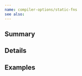 ```yaml
---
name: compiler-options/static-fns
see also:
---
```


## Summary

<!--

TODO: look at Peter Schuck's video here for static-fns description:
https://www.youtube.com/watch?v=tpXfASdPteI

-->

## Details

## Examples
